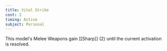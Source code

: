 ```yaml
---
title: Vital Strike
cost: 2
timing: Active
subject: Personal
---
```

This model's Melee Weapons gain [[Sharp]] (2) until the current activation is resolved.